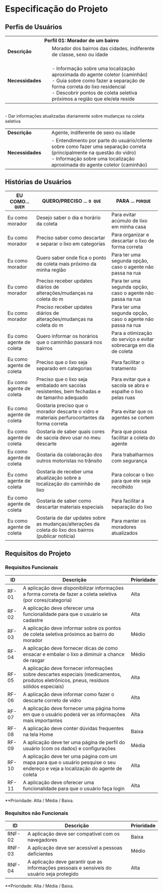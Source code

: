 # Especificação do Projeto

## Perfis de Usuários

<table>
<tbody>
<tr align=center>
<th colspan="2">Perfil 01: Morador de um bairro </th>
</tr>
<tr>
<td width="150px"><b>Descrição</b></td>
<td width="600px">Morador dos bairros das cidades, indiferente de classe, sexo ou idade</td>
</tr>
<tr>
<td><b>Necessidades</b></td>
  <td>
  <br>- Informação sobre uma localização aproximada do agente coletor (caminhão)
  <br>- Guia sobre como fazer a separação de forma correta do lixo residencial
  <br>- Descobrir pontos de coleta seletiva próximos a região que ele/ela reside </td> 
</tr>
</tbody>
</table>

<table>
<tbody>
<tr align=centerAgentes de coleta </th>
</tr>
<tr>
<td width="150px"><b>Descrição</b></td>
<td width="600px">Agente, indiferente de sexo ou idade </td>
</tr>
<tr>
<td><b>Necessidades</b></td>
  <td>- Entendimento por parte do usuário/cliente sobre como fazer uma separação correta (principalmente na questão do vidro)
  <br>- Informação sobre uma localização aproximada do agente coletor (caminhão)</td> 
  <br>- Dar informações atualizadas diariamente sobre mudanças na coleta seletiva</td> 
</tr>
</tbody>
</table>


## Histórias de Usuários

|      EU COMO... `QUEM`      |                                                 QUERO/PRECISO ... `O QUE`                   |                       PARA ... `PORQUE`                                      |
|-----------------------------|---------------------------------------------------------------------------------------------|------------------------------------------------------------------------------|
| Eu como morador             | Desejo saber o dia e horário da coleta                                                                 | Para evitar acúmulo de lixo em minha casa                         |
| Eu como morador             | Preciso saber como descartar e separar o lixo em categorias                                            | Para organizar e descartar o lixo de forma correta                |
| Eu como morador             | Quero saber onde fica o ponto de coleta mais próximo da minha região                                   | Para ter uma segunda opção, caso o agente não passa na rua        |
| Eu como morador             | Preciso receber updates diários de alterações/mudanças na coleta do m                                  | Para ter uma segunda opção, caso o agente não passa na rua        |
| Eu como morador             | Preciso receber updates diários de alterações/mudanças na coleta do m                                  | Para ter uma segunda opção, caso o agente não passa na rua        |
| Eu como agente de coleta    | Quero informar os horários que o caminhão passará nos bairros                                          | Para a otimização do serviço e evitar sobrecarga em dia de coleta |
| Eu como agente de coleta    | Preciso que o lixo seja separado em categorias                                                         | Para facilitar o tratamento                                       |
| Eu como agente de coleta    | Preciso que o lixo seja embalado em sacolas resistentes, bem fechadas e de tamanho adequado            | Para evitar que a sacola se abra e espalhe o lixo pelas ruas      |
| Eu como agente de coleta    | Gostaria preciso que o morador descarte o vidro e materiais perfurocortantes da forma correta          | Para evitar que os agentes se cortem                              |
| Eu como agente de coleta    | Gostaria de saber quais cores de sacola devo usar no meu descarte                                      | Para que possa facilitar a coleta do agente                       |
| Eu como agente de coleta    | Gostaria da colaboração dos outros motoristas no trânsito                                              | Para trabalharmos com segurança                                   |
| Eu como agente de coleta    | Gostaria de receber uma atualização sobre a localização do caminhão de lixo                            | Para colocar o lixo para que ele seja recolhido                   |
| Eu como agente de coleta    | Gostaria de saber como descartar materiais especiais                                                   | Para facilitar a separação do lixo                                |
| Eu como agente de coleta    | Gostaria de dar updates sobre as mudanças/alterações da coleta do lixo dos bairros (publicar notícia)  | Para manter os moradores atualizados                              |


## Requisitos do Projeto

### Requisitos Funcionais

|ID     | Descrição                                                                                                                                  | Prioridade |
|-------|--------------------------------------------------------------------------------------------------------------------------------------------|------------|
| RF-01 | A aplicação deve disponibilizar informações a forma correta de fazer a coleta seletiva (por cores/categoria)                               | Alta       |
| RF-02 | A aplicação deve oferecer uma funcionalidade para que o usuário se cadastre       | Alta       |
| RF-03 | A aplicação deve informar sobre os pontos de coleta seletiva próximos ao bairro do morador                                                 | Médio      |
| RF-04 | A aplicação deve fornecer dicas de como ensacar e embalar o lixo a diminuir a chance de rasgar                                             | Médio      |
| RF-05 | A aplicação deve fornecer informações sobre descartes especiais (medicamentos, produtos eletrônicos, pneus, resíduos sólidos especiais)    | Alta       |
| RF-06 | A aplicação deve informar como fazer o descarte correto de vidro                                                                           | Alta       |
| RF-07 | A aplicação deve fornecer uma página home em que o usuário poderá ver as informações mais importantes                                      | Alta       |
| RF-08 | A aplicação deve conter dúvidas frequentes na tela Home                                                                              | Baixa      |
| RF-09 | A aplicação deve ter uma página de perfil do usuário (com os dados) e configurações            | Média      |
| RF-10 | A aplicação deve ter uma página com um mapa para que o usuário pesquise o seu endereço e veja a localização do agente de coleta            | Alta       |
| RF-11 | A aplicação deve oferecer uma funcionalidade para que o usuário faça login                                                           | Alta    

**Prioridade: Alta / Média / Baixa. 

### Requisitos não Funcionais



|ID      | Descrição                                                                                       |Prioridade |
|--------|-------------------------------------------------------------------------------------------------|-----------|
| RNF-02 |  A aplicação deve ser compatível com os navegadores                                             | Baixa     | 
| RNF-03 |  A aplicação deve ser acessível a pessoas deficientes                                           | Médio     | 
| RNF-04 |  A aplicação deve garantir que as informações pessoais e sensíveis do usuário seja protegido    | Alta      | 

**Prioridade: Alta / Média / Baixa. 

